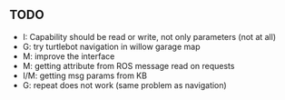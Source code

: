 ## TODO
* I: Capability should be read or write, not only parameters (not at all)
* G: try turtlebot navigation in willow garage map
* M: improve the interface
* M: getting attribute from ROS message read on requests
* I/M: getting msg params from KB
* G: repeat does not work (same problem as navigation)
